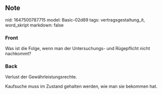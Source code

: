 ## Note
nid: 1647500787715
model: Basic-02d89
tags: vertragsgestaltung_it, word_skript
markdown: false

### Front
Was ist die Folge, wenn man der Untersuchungs- und Rügepflicht nicht nachkommt?

### Back
Verlust der Gewährleistungsrechte.

Kaufsuche muss im Zustand gehalten werden, wie man sie bekommen hat.
